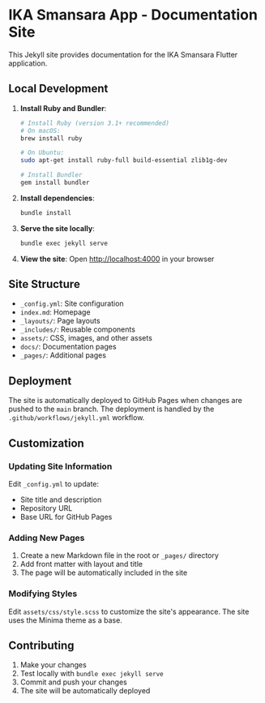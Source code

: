 # IKA Smansara App - Documentation Site

This Jekyll site provides documentation for the IKA Smansara Flutter application.

## Local Development

1. **Install Ruby and Bundler**:
   ```bash
   # Install Ruby (version 3.1+ recommended)
   # On macOS:
   brew install ruby

   # On Ubuntu:
   sudo apt-get install ruby-full build-essential zlib1g-dev

   # Install Bundler
   gem install bundler
   ```

2. **Install dependencies**:
   ```bash
   bundle install
   ```

3. **Serve the site locally**:
   ```bash
   bundle exec jekyll serve
   ```

4. **View the site**:
   Open [http://localhost:4000](http://localhost:4000) in your browser

## Site Structure

- `_config.yml`: Site configuration
- `index.md`: Homepage
- `_layouts/`: Page layouts
- `_includes/`: Reusable components
- `assets/`: CSS, images, and other assets
- `docs/`: Documentation pages
- `_pages/`: Additional pages

## Deployment

The site is automatically deployed to GitHub Pages when changes are pushed to the `main` branch. The deployment is handled by the `.github/workflows/jekyll.yml` workflow.

## Customization

### Updating Site Information

Edit `_config.yml` to update:
- Site title and description
- Repository URL
- Base URL for GitHub Pages

### Adding New Pages

1. Create a new Markdown file in the root or `_pages/` directory
2. Add front matter with layout and title
3. The page will be automatically included in the site

### Modifying Styles

Edit `assets/css/style.scss` to customize the site's appearance. The site uses the Minima theme as a base.

## Contributing

1. Make your changes
2. Test locally with `bundle exec jekyll serve`
3. Commit and push your changes
4. The site will be automatically deployed